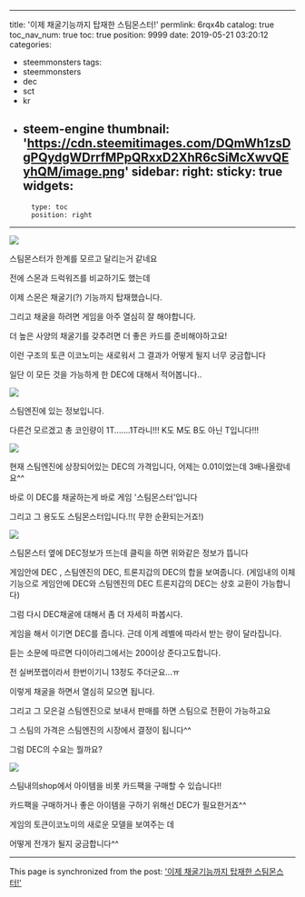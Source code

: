 
---
title: '이제 채굴기능까지 탑재한 스팀몬스터!'
permlink: 6rqx4b
catalog: true
toc_nav_num: true
toc: true
position: 9999
date: 2019-05-21 03:20:12
categories:
- steemmonsters
tags:
- steemmonsters
- dec
- sct
- kr
- steem-engine
thumbnail: 'https://cdn.steemitimages.com/DQmWh1zsDgPQydgWDrrfMPpQRxxD2XhR6cSiMcXwvQEyhQM/image.png'
sidebar:
    right:
        sticky: true
widgets:
    -
        type: toc
        position: right
---


![](https://cdn.steemitimages.com/DQmWh1zsDgPQydgWDrrfMPpQRxxD2XhR6cSiMcXwvQEyhQM/image.png)

스팀몬스터가 한계를 모르고 달리는거 같네요

전에 스몬과 드럭워즈를 비교하기도 했는데

이제 스몬은 채굴기(?) 기능까지 탑재했습니다.

그리고 채굴을 하려면 게임을 아주 열심히 잘 해야합니다.

더 높은 사양의 채굴기를 갖추려면 더 좋은 카드를 준비해야하고요!

이런 구조의 토큰 이코노미는 새로워서 그 결과가 어떻게 될지 너무 궁금합니다

일단 이 모든 것을 가능하게 한 DEC에 대해서 적어봅니다..

![](https://cdn.steemitimages.com/DQma6FAdUjS5tDR3keWk2FoyTac5Pzts9qmT3aD15jE31SW/image.png)

스팀엔진에 있는 정보입니다.

다른건 모르겠고 총 코인량이 1T.......1T라니!!! K도 M도 B도 아닌 T입니다!!!

![](https://cdn.steemitimages.com/DQmYDETjG4h5PD85tHv4BhGYd9HUB8NgTJBN2uWERKYqALK/image.png)

현재 스팀엔진에 상장되어있는 DEC의 가격입니다, 어제는 0.01이었는데 3배나올랐네요^^

바로 이 DEC를 채굴하는게 바로 게임 '스팀몬스터'입니다

그리고 그 용도도 스팀몬스터입니다.!!( 무한 순환되는거죠!)

![](https://cdn.steemitimages.com/DQmericG2ps88U7dxBz2sqjoy35Y7fqNqnmhm31D26iPqPR/image.png)

스팀몬스터 옆에 DEC정보가 뜨는데 클릭을 하면 위와같은 정보가 뜹니다

게임안에 DEC , 스팀엔진의 DEC, 트론지갑의 DEC의 합을 보여줍니다.
(게임내의 이체기능으로 게임안에 DEC와 스팀엔진의 DEC 트론지갑의 DEC는 상호 교환이 가능합니다)




그럼 다시 DEC채굴에 대해서 좀 더 자세히 파봅시다.

게임을 해서 이기면 DEC를 줍니다. 근데 이게 레벨에 따라서 받는 량이 달라집니다.

듣는 소문에 따르면 다이아리그에서는 200이상 준다고도합니다.

전 실버쪼랩이라서 한번이기니 13정도 주더군요...ㅠ

이렇게 채굴을 하면서 열심히 모으면 됩니다.

그리고 그 모은걸 스팀엔진으로 보내서 판매를 하면 스팀으로 전환이 가능하고요

그 스팀의 가격은  스팀엔진의 시장에서 결정이 됩니다^^

그럼 DEC의 수요는 뭘까요?

![](https://cdn.steemitimages.com/DQmP4qS3bimxmnAtpNqL647pyFn5RLLZQ5Y25qVRxZNwDeP/image.png)

스팀내의shop에서 아이템을 비롯 카드팩을 구매할 수 있습니다!!

카드팩을 구매하거나 좋은 아이템을 구하기 위해선 DEC가 필요한거죠^^


게임의 토큰이코노미의 새로운 모델을 보여주는 데

어떻게 전개가 될지 궁금합니다^^

- - -

This page is synchronized from the post: ['이제 채굴기능까지 탑재한 스팀몬스터!'](https://steemit.com/@virus707/6rqx4b)
